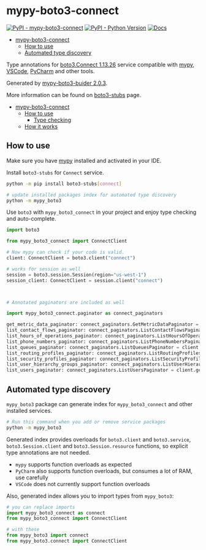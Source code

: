 # mypy-boto3-connect

[![PyPI - mypy-boto3-connect](https://img.shields.io/pypi/v/mypy-boto3-connect.svg?color=blue)](https://pypi.org/project/mypy-boto3-connect)
[![PyPI - Python Version](https://img.shields.io/pypi/pyversions/mypy-boto3-connect.svg?color=blue)](https://pypi.org/project/mypy-boto3-connect)
[![Docs](https://img.shields.io/readthedocs/mypy-boto3-builder.svg?color=blue)](https://mypy-boto3-builder.readthedocs.io/)

- [mypy-boto3-connect](#mypy-boto3-connect)
  - [How to use](#how-to-use)
  - [Automated type discovery](#automated-type-discovery)


Type annotations for
[boto3.Connect 1.13.26](https://boto3.amazonaws.com/v1/documentation/api/1.13.26/reference/services/connect.html#Connect) service
compatible with [mypy](https://github.com/python/mypy), [VSCode](https://code.visualstudio.com/),
[PyCharm](https://www.jetbrains.com/pycharm/) and other tools.

Generated by [mypy-boto3-buider 2.0.3](https://github.com/vemel/mypy_boto3_builder).

More information can be found on [boto3-stubs](https://pypi.org/project/boto3-stubs/) page.

- [mypy-boto3-connect](#mypy-boto3-connect)
  - [How to use](#how-to-use)
    - [Type checking](#type-checking)
  - [How it works](#how-it-works)

## How to use

Make sure you have [mypy](https://github.com/python/mypy) installed and activated in your IDE.

Install `boto3-stubs` for `Connect` service.

```bash
python -m pip install boto3-stubs[connect]

# update installed packages index for automated type discovery
python -m mypy_boto3
```

Use `boto3` with `mypy_boto3_connect` in your project and enjoy type checking and auto-complete.

```python
import boto3

from mypy_boto3_connect import ConnectClient

# Now mypy can check if your code is valid.
client: ConnectClient = boto3.client("connect")

# works for session as well
session = boto3.session.Session(region="us-west-1")
session_client: ConnectClient = session.client("connect")



# Annotated paginators are included as well

import mypy_boto3_connect.paginator as connect_paginators

get_metric_data_paginator: connect_paginators.GetMetricDataPaginator = client.get_paginator("get_metric_data")
list_contact_flows_paginator: connect_paginators.ListContactFlowsPaginator = client.get_paginator("list_contact_flows")
list_hours_of_operations_paginator: connect_paginators.ListHoursOfOperationsPaginator = client.get_paginator("list_hours_of_operations")
list_phone_numbers_paginator: connect_paginators.ListPhoneNumbersPaginator = client.get_paginator("list_phone_numbers")
list_queues_paginator: connect_paginators.ListQueuesPaginator = client.get_paginator("list_queues")
list_routing_profiles_paginator: connect_paginators.ListRoutingProfilesPaginator = client.get_paginator("list_routing_profiles")
list_security_profiles_paginator: connect_paginators.ListSecurityProfilesPaginator = client.get_paginator("list_security_profiles")
list_user_hierarchy_groups_paginator: connect_paginators.ListUserHierarchyGroupsPaginator = client.get_paginator("list_user_hierarchy_groups")
list_users_paginator: connect_paginators.ListUsersPaginator = client.get_paginator("list_users")
```

## Automated type discovery

`mypy_boto3` package can generate index for `mypy_boto3_connect` and other installed services.

```bash
# Run this command when you add or remove service packages
python -m mypy_boto3
```

Generated index provides overloads for `boto3.client` and `boto3.service`,
`boto3.Session.client` and `boto3.Session.resource` functions,
so explicit type annotations are not needed.

- `mypy` supports function overloads as expected
- `PyCharm` also supports function overloads, but consumes a lot of RAM, use carefully
- `VSCode` does not currently support function overloads

Also, generated index allows you to import types from `mypy_boto3`:

```python
# you can replace imports
import mypy_boto3_connect as connect
from mypy_boto3_connect import ConnectClient

# with these
from mypy_boto3 import connect
from mypy_boto3.connect import ConnectClient
```